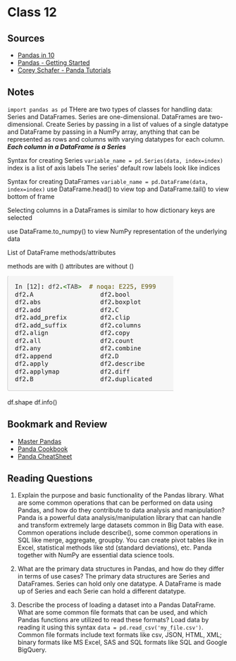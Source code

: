 # Class 12

## Sources

- [Pandas in 10](https://pandas.pydata.org/pandas-docs/stable/user_guide/10min.html)
- [Pandas - Getting Started](https://pandas.pydata.org/pandas-docs/stable/getting_started/intro_tutorials/index.html)
- [Corey Schafer - Panda Tutorials](https://www.youtube.com/playlist?list=PL-osiE80TeTsWmV9i9c58mdDCSskIFdDS)

## Notes
`import pandas as pd`
THere are two types of classes for handling data: Series and DataFrames. Series are one-dimensional. DataFrames are two-dimensional. Create Series by passing in a list of values of a single datatype and DataFrame by passing in a NumPy array, anything that can be represented as rows and columns with varying datatypes for each column. ***Each column in a DataFrame is a Series***

Syntax for creating Series
`variable_name = pd.Series(data, index=index)`
index is a list of axis labels
The series' default row labels look like indices

Syntax for creating DataFrames
`variable_name = pd.DataFrame(data, index=index)`
use DataFrame.head() to view top and DataFrame.tail() to view bottom of frame

Selecting columns in a DataFrames is similar to how dictionary keys are selected

use DataFrame.to_numpy() to view NumPy representation of the underlying data

List of DataFrame methods/attributes

methods are with ()
attributes are without ()

![Alt text](<Screenshot 2023-10-24 at 4.40.04 PM.png>)


df.shape
df.info()

## Bookmark and Review
- [Master Pandas](https://towardsdatascience.com/be-a-more-efficient-data-scientist-today-master-pandas-with-this-guide-ea362d27386)
- [Panda Cookbook](https://pandas.pydata.org/pandas-docs/stable/user_guide/cookbook.html#cookbook)
- [Panda CheatSheet](https://pandas.pydata.org/Pandas_Cheat_Sheet.pdf)

## Reading Questions
1. Explain the purpose and basic functionality of the Pandas library. What are some common operations that can be performed on data using Pandas, and how do they contribute to data analysis and manipulation? Panda is a powerful data analysis/manipulation library that can handle and transform extremely large datasets common in Big Data with ease. Common operations include describe(), some common operations in SQL like merge, aggregate, groupby. You can create pivot tables like in Excel, statistical methods like std (standard deviations), etc.  Panda together with NumPy are essential data science tools. 

2. What are the primary data structures in Pandas, and how do they differ in terms of use cases? The primary data structures are Series and DataFrames. Series can hold only one datatype. A DataFrame is made up of Series and each Serie can hold a different datatype. 

3. Describe the process of loading a dataset into a Pandas DataFrame. What are some common file formats that can be used, and which Pandas functions are utilized to read these formats? Load data by reading it using this syntax `data = pd.read_csv('my_file.csv')`. Common file formats include text formats like csv, JSON, HTML, XML; binary formats like MS Excel, SAS and SQL formats like SQL and Google BigQuery. 



